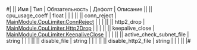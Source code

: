 
#|
|| Имя | Тип | Обязательность | Дефолт | Описание ||
|| cpu_usage_coeff | float |  |  |  ||
|| conn_reject | [MainModule.CpuLimiter.ConnReject](#MainModule.CpuLimiter.ConnReject) |  |  |  ||
|| http2_drop | [MainModule.CpuLimiter.Http2Drop](#MainModule.CpuLimiter.Http2Drop) |  |  |  ||
|| keepalive_close | [MainModule.CpuLimiter.KeepaliveClose](#MainModule.CpuLimiter.KeepaliveClose) |  |  |  ||
|| active_check_subnet_file | string |  |  |  ||
|| disable_file | string |  |  |  ||
|| disable_http2_file | string |  |  |  ||
|#